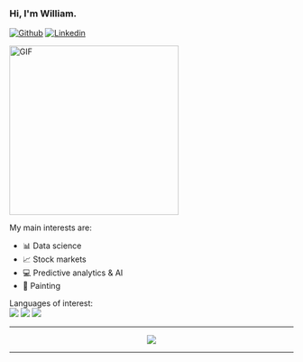 ### Hi, I'm William.

[![Github](https://img.shields.io/badge/-Github-000?style=flat&logo=Github&logoColor=white)](https://github.com/williamxu7)
[![Linkedin](https://img.shields.io/badge/-LinkedIn-blue?style=flat&logo=Linkedin&logoColor=white)](https://www.linkedin.com/in/yihangxu/)

<img alt="GIF" src="https://i.pinimg.com/originals/9e/37/6b/9e376b3af2944d9a9d656ef239e29964.gif" width = 300/>

My main interests are:
- :bar_chart: Data science
- :chart_with_upwards_trend: Stock markets
- :computer: Predictive analytics & AI
- :art: Painting

Languages of interest:
<br><img src="https://img.shields.io/badge/Python-3776AB?style=for-the-badge&logo=python&logoColor=white" /> <img src="https://img.shields.io/badge/R-276DC3?style=for-the-badge&logo=r&logoColor=white" /> <img src="https://img.shields.io/badge/PostgreSQL-316192?style=for-the-badge&logo=postgresql&logoColor=white" /> 
<hr>

<p align="center">
  <img src="https://github-readme-stats.vercel.app/api?username=williamxu7&show_icons=true"/>
</p>

<hr>


<!--
**williamxu7/williamxu7** is a ✨ _special_ ✨ repository because its `README.md` (this file) appears on your GitHub profile.

Here are some ideas to get you started:

- 🔭 I’m currently working on ...
- 🌱 I’m currently learning ...
- 👯 I’m looking to collaborate on ...
- 🤔 I’m looking for help with ...
- 💬 Ask me about ...
- 📫 How to reach me: ...
- 😄 Pronouns: ...
- ⚡ Fun fact: ...
-->
